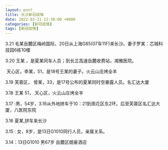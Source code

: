 ```yaml
---
layout: post
title: 长沙新冠疫情
date: 2022-03-21 23:30:00 +0800
categories: [新冠疫情]
tags: [新冠疫情]
---
```






3.21 毛某岳麓区梅岭国际，20日从上海G85(07车11F)来长沙。妻子罗某：芯城科技园6栋10楼

3.20 王某 ，是夏某同车人员；到长芷高速岳麓收费站，湘雅医院。

​        天心区，李某，51，是18号王某的妻子。火云山庄烤全羊



3.19 芙蓉区， 曾某，33，是17号公布的夏某同时空暴露人员。名汇达大厦



3.18 王某 51， 天心区，火云山庄烤全羊



3.17 :男，54岁，3.16从外地拼车于10：21到雨花区东2环。后至芙蓉区名汇达大厦，八医院东院



3.16 夏某,拼车来长沙



3.15 :   女，8岁，是13日G1010同行人员，亲属关系。

3.14：13日G1010 男67岁 岳麓区朗豪酒店